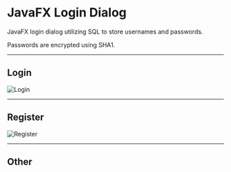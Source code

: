 JavaFX Login Dialog
==
JavaFX login dialog utilizing SQL to store usernames and passwords.

Passwords are encrypted using SHA1.
***

Login
--
![Login](http://i.imgur.com/CSZrXfW.png)

***

Register
--
![Register](http://i.imgur.com/EAmI7WT.png)

***

Other
--
